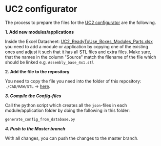 # UC2 configurator 

The process to prepare the files for the [UC2 configurator](https://github.com/bionanoimaging/uc2-configurator) are the following. 

**1. Add new modules/applications**

Inside the Excel Datasheet: [UC2_ReadyToUse_Boxes_Modules_Parts.xlsx](UC2_ReadyToUse_Boxes_Modules_Parts.xlsx) you need to add a module or application by copying one of the existing ones and adjust it such that it has all STL files and extra files. Make sure, that the names in the column "Source" match the filename of the file which should be linked e.g. ```Assembly_base_4x1.stl```

**2. Add the file to the repository**

You need to copy the file you need into the folder of this repository: ```./CAD/RAW/STL``` -> [here](./CAD/RAW/STL). 

***3. Compile the Config-files***

Call the python script which creates all the ```json```-files in each module/application folder by doing the following in this folder:

```py
generate_config_from_database.py
```

***4. Push to the Master branch***

With all changes, you can push the changes to the master branch. 